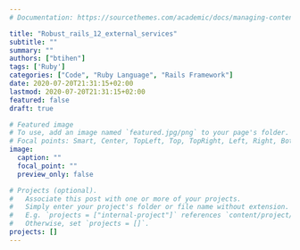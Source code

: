 ```yaml
---
# Documentation: https://sourcethemes.com/academic/docs/managing-content/

title: "Robust_rails_12_external_services"
subtitle: ""
summary: ""
authors: ["btihen"]
tags: ['Ruby']
categories: ["Code", "Ruby Language", "Rails Framework"]
date: 2020-07-20T21:31:15+02:00
lastmod: 2020-07-20T21:31:15+02:00
featured: false
draft: true

# Featured image
# To use, add an image named `featured.jpg/png` to your page's folder.
# Focal points: Smart, Center, TopLeft, Top, TopRight, Left, Right, BottomLeft, Bottom, BottomRight.
image:
  caption: ""
  focal_point: ""
  preview_only: false

# Projects (optional).
#   Associate this post with one or more of your projects.
#   Simply enter your project's folder or file name without extension.
#   E.g. `projects = ["internal-project"]` references `content/project/deep-learning/index.md`.
#   Otherwise, set `projects = []`.
projects: []
---
```


